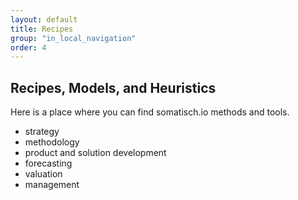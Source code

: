 ```yaml
---
layout: default
title: Recipes
group: "in_local_navigation"
order: 4
---
```

## Recipes, Models, and Heuristics

Here is a place where you can find somatisch.io methods and tools.

- strategy
- methodology
- product and solution development
- forecasting
- valuation
- management
